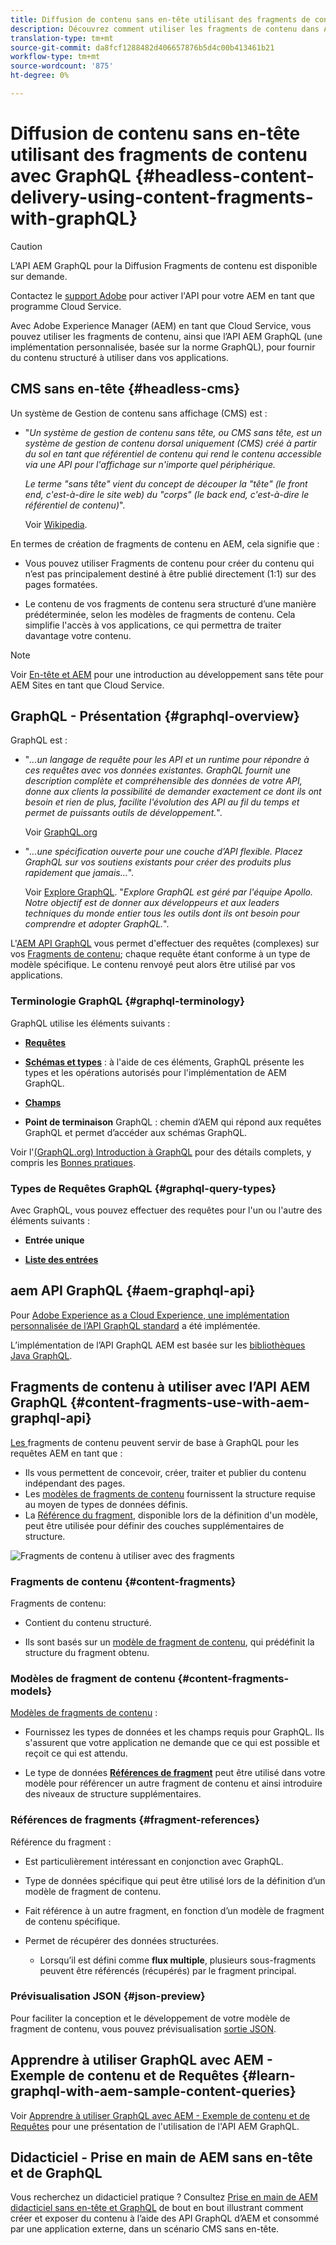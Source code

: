 ```yaml
---
title: Diffusion de contenu sans en-tête utilisant des fragments de contenu avec GraphQL
description: Découvrez comment utiliser les fragments de contenu dans Adobe Experience Manager (AEM) en tant que Cloud Service avec GraphQL pour la Diffusion de contenu sans en-tête.
translation-type: tm+mt
source-git-commit: da8fcf1288482d406657876b5d4c00b413461b21
workflow-type: tm+mt
source-wordcount: '875'
ht-degree: 0%

---
```



# Diffusion de contenu sans en-tête utilisant des fragments de contenu avec GraphQL {#headless-content-delivery-using-content-fragments-with-graphQL}

>[!CAUTION]
>
>L’API AEM GraphQL pour la Diffusion Fragments de contenu est disponible sur demande.
>
>Contactez le [support Adobe](https://experienceleague.adobe.com/?lang=en&amp;support-solution=General#support) pour activer l&#39;API pour votre AEM en tant que programme Cloud Service.

Avec Adobe Experience Manager (AEM) en tant que Cloud Service, vous pouvez utiliser les fragments de contenu, ainsi que l’API AEM GraphQL (une implémentation personnalisée, basée sur la norme GraphQL), pour fournir du contenu structuré à utiliser dans vos applications.

## CMS sans en-tête {#headless-cms}

Un système de Gestion de contenu sans affichage (CMS) est :

* &quot;*Un système de gestion de contenu sans tête, ou CMS sans tête, est un système de gestion de contenu dorsal uniquement (CMS) créé à partir du sol en tant que référentiel de contenu qui rend le contenu accessible via une API pour l&#39;affichage sur n&#39;importe quel périphérique.*

   *Le terme &quot;sans tête&quot; vient du concept de découper la &quot;tête&quot; (le front end, c&#39;est-à-dire le site web) du &quot;corps&quot; (le back end, c&#39;est-à-dire le référentiel de contenu)*&quot;.

   Voir [Wikipedia](https://en.wikipedia.org/wiki/Headless_content_management_system).

En termes de création de fragments de contenu en AEM, cela signifie que :

* Vous pouvez utiliser Fragments de contenu pour créer du contenu qui n’est pas principalement destiné à être publié directement (1:1) sur des pages formatées.

* Le contenu de vos fragments de contenu sera structuré d’une manière prédéterminée, selon les modèles de fragments de contenu. Cela simplifie l&#39;accès à vos applications, ce qui permettra de traiter davantage votre contenu.

>[!NOTE]
>
>Voir [En-tête et AEM](/help/implementing/developing/headless/introduction.md) pour une introduction au développement sans tête pour AEM Sites en tant que Cloud Service.

## GraphQL - Présentation {#graphql-overview}

GraphQL est :

* &quot;*...un langage de requête pour les API et un runtime pour répondre à ces requêtes avec vos données existantes. GraphQL fournit une description complète et compréhensible des données de votre API, donne aux clients la possibilité de demander exactement ce dont ils ont besoin et rien de plus, facilite l&#39;évolution des API au fil du temps et permet de puissants outils de développement.*&quot;.

   Voir [GraphQL.org](https://graphql.org)

* &quot;*...une spécification ouverte pour une couche d’API flexible. Placez GraphQL sur vos soutiens existants pour créer des produits plus rapidement que jamais...*&quot;.

   Voir [Explore GraphQL](https://www.graphql.com). &quot;*Explore GraphQL est géré par l&#39;équipe Apollo. Notre objectif est de donner aux développeurs et aux leaders techniques du monde entier tous les outils dont ils ont besoin pour comprendre et adopter GraphQL.*&quot;.

L&#39;[AEM API GraphQL](#aem-graphql-api) vous permet d&#39;effectuer des requêtes (complexes) sur vos [Fragments de contenu](/help/assets/content-fragments/content-fragments.md); chaque requête étant conforme à un type de modèle spécifique. Le contenu renvoyé peut alors être utilisé par vos applications.

### Terminologie GraphQL {#graphql-terminology}

GraphQL utilise les éléments suivants :

* **[Requêtes](https://graphql.org/learn/queries/)**

* **[Schémas et types](https://graphql.org/learn/schema/)**  : à l&#39;aide de ces éléments, GraphQL présente les types et les opérations autorisés pour l&#39;implémentation de AEM GraphQL.

* **[Champs](https://graphql.org/learn/queries/#fields)**

* **Point de terminaison**  GraphQL : chemin d’AEM qui répond aux requêtes GraphQL et permet d’accéder aux schémas GraphQL.

Voir l&#39;[(GraphQL.org) Introduction à GraphQL](https://graphql.org/learn/) pour des détails complets, y compris les [Bonnes pratiques](https://graphql.org/learn/best-practices/).

### Types de Requêtes GraphQL {#graphql-query-types}

Avec GraphQL, vous pouvez effectuer des requêtes pour l&#39;un ou l&#39;autre des éléments suivants :

* **Entrée unique**

* **[Liste des entrées](https://graphql.org/learn/schema/#lists-and-non-null)**

## aem API GraphQL {#aem-graphql-api}

Pour [Adobe Experience as a Cloud Experience, une implémentation personnalisée de l’API GraphQL standard](/help/assets/content-fragments/graphql-api-content-fragments.md) a été implémentée.

L’implémentation de l’API GraphQL AEM est basée sur les [bibliothèques Java GraphQL](https://graphql.org/code/#java).

## Fragments de contenu à utiliser avec l’API AEM GraphQL {#content-fragments-use-with-aem-graphql-api}

[Les ](#content-fragments) fragments de contenu peuvent servir de base à GraphQL pour les requêtes AEM en tant que :

* Ils vous permettent de concevoir, créer, traiter et publier du contenu indépendant des pages.
* Les [modèles de fragments de contenu](#content-fragments-models) fournissent la structure requise au moyen de types de données définis.
* La [Référence du fragment](#fragment-references), disponible lors de la définition d&#39;un modèle, peut être utilisée pour définir des couches supplémentaires de structure.

![Fragments de contenu à utiliser avec des fragments ](assets/cfm-nested-01.png "GraphQLContent pour une utilisation avec GraphQL")

### Fragments de contenu {#content-fragments}

Fragments de contenu:

* Contient du contenu structuré.

* Ils sont basés sur un [modèle de fragment de contenu](#content-fragments-models), qui prédéfinit la structure du fragment obtenu.

### Modèles de fragment de contenu {#content-fragments-models}

[Modèles de fragments de contenu](/help/assets/content-fragments/content-fragments-models.md) :

* Fournissez les types de données et les champs requis pour GraphQL. Ils s&#39;assurent que votre application ne demande que ce qui est possible et reçoit ce qui est attendu.

* Le type de données **[Références de fragment](#fragment-references)** peut être utilisé dans votre modèle pour référencer un autre fragment de contenu et ainsi introduire des niveaux de structure supplémentaires.

### Références de fragments {#fragment-references}

Référence du fragment **[](/help/assets/content-fragments/content-fragments-models.md#fragment-reference-nested-fragments)** :

* Est particulièrement intéressant en conjonction avec GraphQL.

* Type de données spécifique qui peut être utilisé lors de la définition d’un modèle de fragment de contenu.

* Fait référence à un autre fragment, en fonction d’un modèle de fragment de contenu spécifique.

* Permet de récupérer des données structurées.

   * Lorsqu’il est défini comme **flux multiple**, plusieurs sous-fragments peuvent être référencés (récupérés) par le fragment principal.

### Prévisualisation JSON {#json-preview}

Pour faciliter la conception et le développement de votre modèle de fragment de contenu, vous pouvez prévisualisation [sortie JSON](/help/assets/content-fragments/content-fragments-json-preview.md).

## Apprendre à utiliser GraphQL avec AEM - Exemple de contenu et de Requêtes {#learn-graphql-with-aem-sample-content-queries}

Voir [Apprendre à utiliser GraphQL avec AEM - Exemple de contenu et de Requêtes](/help/assets/content-fragments/content-fragments-graphql-samples.md) pour une présentation de l&#39;utilisation de l&#39;API AEM GraphQL.

## Didacticiel - Prise en main de AEM sans en-tête et de GraphQL

Vous recherchez un didacticiel pratique ? Consultez [Prise en main de AEM didacticiel sans en-tête et GraphQL](https://experienceleague.adobe.com/docs/experience-manager-learn/getting-started-with-aem-headless/graphql/overview.html) de bout en bout illustrant comment créer et exposer du contenu à l’aide des API GraphQL d’AEM et consommé par une application externe, dans un scénario CMS sans en-tête.